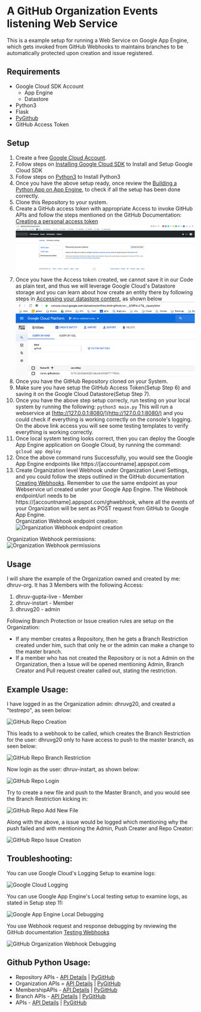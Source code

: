 # A GitHub Organization Events listening Web Service

This is a example setup for running a Web Service on Google App Engine, which gets invoked from GitHub Webhooks to maintains branches to be automatically protected upon creation and issue registered. 

## Requirements
* Google Cloud SDK Account
    * App Engine
    * Datastore
* Python3
* Flask
* [PyGithub](https://pygithub.readthedocs.io/en/latest/introduction.html)
* GitHub Access Token

## Setup
1. Create a free [Google Cloud Account](cloud.google.com/free/).
2. Follow steps on [Installing Google Cloud SDK](https://cloud.google.com/sdk/install) to Install and Setup Google Cloud SDK
3. Follow steps on [Python3](https://www.python.org/downloads/) to Install Python3
4. Once you have the above setup ready, once review the [Building a Python App on App Engine](https://cloud.google.com/appengine/docs/standard/python3/building-app), to check if all the setup has been done correctly. 
5. Clone this Repository to your system. 
6. Create a GitHub access token with appropriate Access to invoke GitHub APIs and follow the steps mentioned on the GitHub Documentation: [Creating a personal access token](https://help.github.com/en/github/authenticating-to-github/creating-a-personal-access-token-for-the-command-line)
![GitHub access token](/images/Token_Generation.png)
7. Once you have the Access token created, we cannot save it in our Code as plain text, and thus we will leverage Google Cloud's Datastore storage and you can learn about how create an entity there by following steps in [Accessing your datastore content](https://cloud.google.com/datastore/docs/concepts/entities), as shown below
![Google Cloud Datastore](/images/gCloud-Datastore.png)
9. Once you have the GitHub Repository cloned on your System. 
10. Make sure you have setup the GitHub Access Token(Setup Step 6) and saving it on the Google Cloud Datastore(Setup Step 7).
11. Once you have the above step setup correcly, run testing on your local system by running the following:
```python3 main.py```
This will run a webservice at [http://127.0.0.1:8080/](http://127.0.0.1:8080/) and you could check if everything is working correctly on the console's logging. 
On the above link access you will see some testing templates to verify everything is working correctly. 
12. Once local system testing looks correct, then you can deploy the Google App Engine application on Google Cloud, by running the command:
```gcloud app deploy```
13. Once the above command runs Successfully, you would see the Google App Engine endpoints like https://[accountname].appspot.com
14. Create Organization level Webhook under Organization Level Settings, and you could follow the steps outlined in the GitHub documentation [Creating Webhooks](https://developer.github.com/webhooks/creating/). Remember to use the same endpoint as your Webservice url created under your Google App Engine. The Webhook endpoint/url needs to be https://[accountname].appspot.com/ghwebhook, where all the events of your Organization will be sent as POST request from GitHub to Google App Engine. \
Organization Webhook endpoint creation: \
![Organization Webhook endpoint creation](/images/Github-Webhook-Endpoint.png)


Organization Webhook permissions: \
![Organization Webhook permissions](/images/Github-Webhook-Permissions.png)

## Usage
I will share the example of the Organization owned and created by me: dhruv-org.
It has 3 Members with the following Access:
1. dhruv-gupta-live - Member
2. dhruv-instart - Member
3. dhruvg20 - admin

Following Branch Protection or Issue creation rules are setup on the Organization: 
* If any member creates a Repository, then he gets a Branch Restriction created under him, such that only he or the admin can make a change to the master branch. 
* If a member who has not created the Repository or is not a Admin on the Organization, then a Issue will be opened mentioning Admin, Branch Creator and Pull request creater called out, stating the restriction. 

## Example Usage: 

I have logged in as the Organization admin: dhruvg20, and created a "testrepo", as seen below:

![GitHub Repo Creation](/images/Org-Github-Repo-Creation.png)

This leads to a webhook to be called, which creates the Branch Restriction for the user: dhruvg20 only to have access to push to the master branch, as seen below:

![GitHub Repo Branch Restriction](/images/Org-Github-Repo-Branch_Restrictioned.png)

Now login as the user: dhruv-instart, as shown below:

![GitHub Repo Login](/images/Org-GitHub-Login.png)

Try to create a new file and push to the Master Branch, and you would see the Branch Restriction kicking in:

![GitHub Repo Add New File](/images/Org-Github-Repo-Add_New_File.png)

Along with the above, a issue would be logged which mentioning why the push failed and with mentioning the Admin, Push Creater and Repo Creator:

![GitHub Repo Issue Creation](/images/Org-GitHub-Repo-Issue_Created.png)

## Troubleshooting:

You can use Google Cloud's Logging Setup to examine logs:

![Google Cloud Logging](/images/Google_Cloud_Logging.png)

You can use Google App Engine's Local testing setup to examine logs, as stated in Setup step 11:

![Google App Engine Local Debugging](/images/Google_App_Engine-Local_System-Debugging.png)

You use Webhook request and response debugging by reviewing the GitHub documentation [Testing Webhooks](https://developer.github.com/webhooks/testing/)

![GitHub Organization Webhook Debugging](/images/GitHub-Webhook-Requests.png)

## Github Python Usage:

* Repository APIs - [API Details](http://developer.github.com/v3/repos/) | [PyGitHub](https://pygithub.readthedocs.io/en/latest/github_objects/Repository.html)
* Organization APIs = [API Details](http://developer.github.com/v3/orgs/) | [PyGitHub](https://pygithub.readthedocs.io/en/latest/github_objects/Organization.html#organization)
* MembershipAPIs - [API Details](http://developer.github.com/v3/orgs/) | [PyGitHub](https://pygithub.readthedocs.io/en/latest/github_objects/Membership.html)
* Branch APIs - [API Details](https://developer.github.com/v3/repos/branches) | [PyGitHub](https://pygithub.readthedocs.io/en/latest/github_objects/Branch.html)
* APIs - [API Details]() | [PyGitHub]()
